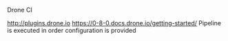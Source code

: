 Drone CI

http://plugins.drone.io
https://0-8-0.docs.drone.io/getting-started/
Pipeline is executed in order configuration is provided
